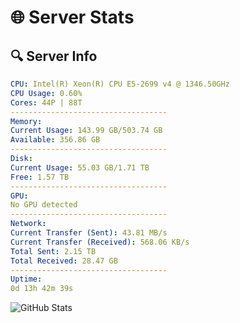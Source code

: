 # 🌐 Server Stats
## 🔍 Server Info
```yaml
CPU: Intel(R) Xeon(R) CPU E5-2699 v4 @ 1346.50GHz
CPU Usage: 0.60%
Cores: 44P | 88T
-----------------------------------
Memory:
Current Usage: 143.99 GB/503.74 GB
Available: 356.86 GB
-----------------------------------
Disk:
Current Usage: 55.03 GB/1.71 TB
Free: 1.57 TB
-----------------------------------
GPU:
No GPU detected
-----------------------------------
Network:
Current Transfer (Sent): 43.81 MB/s
Current Transfer (Received): 568.06 KB/s
Total Sent: 2.15 TB
Total Received: 28.47 GB
-----------------------------------
Uptime:
0d 13h 42m 39s
```
![GitHub Stats](https://img.shields.io/badge/Updated-2025-03-08_11:05:28-blue)